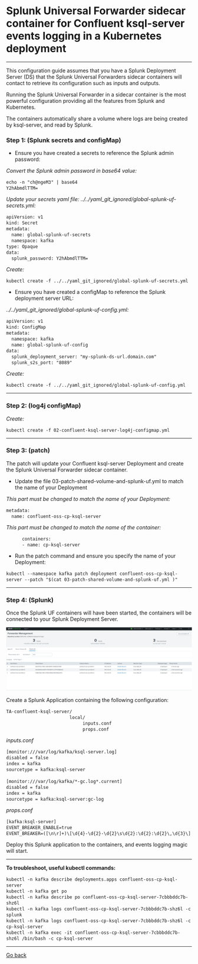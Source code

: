 # Splunk Universal Forwarder sidecar container for Confluent ksql-server events logging in a Kubernetes deployment

--------------------------------------------------------------------------------

This configuration guide assumes that you have a Splunk Deployment Server (DS) that the Splunk Universal Forwarders sidecar containers will contact to retrieve its configuration such as inputs and outputs.

Running the Splunk Universal Forwarder in a sidecar container is the most powerful configuration providing all the features from Splunk and Kubernetes.

The containers automatically share a volume where logs are being created by ksql-server, and read by Splunk.

### Step 1: (Splunk secrets and configMap)

- Ensure you have created a secrets to reference the Splunk admin password:

*Convert the Splunk admin password in base64 value:*

```
echo -n "ch@ngeM3" | base64
Y2hAbmdlTTM=
```

*Update your secrets yaml file: ../../yaml_git_ignored/global-splunk-uf-secrets.yml:*

```
apiVersion: v1
kind: Secret
metadata:
  name: global-splunk-uf-secrets
  namespace: kafka
type: Opaque
data:
  splunk_password: Y2hAbmdlTTM=
```

*Create:*

```
kubectl create -f ../../yaml_git_ignored/global-splunk-uf-secrets.yml
```

- Ensure you have created a configMap to reference the Splunk deployment server URL:

*../../yaml_git_ignored/global-splunk-uf-config.yml:*

```
apiVersion: v1
kind: ConfigMap
metadata:
  namespace: kafka
  name: global-splunk-uf-config
data:
  splunk_deployment_server: "my-splunk-ds-url.domain.com"
  splunk_s2s_port: "8089"
```

*Create:*

```
kubectl create -f ../../yaml_git_ignored/global-splunk-uf-config.yml
```

--------------------------------------------------------------------------------

### Step 2: (log4j configMap)

*Create:*

```
kubectl create -f 02-confluent-ksql-server-log4j-configmap.yml

```

--------------------------------------------------------------------------------

### Step 3: (patch)

The patch will update your Confluent ksql-server Deployment and create the Splunk Universal Forwarder sidecar container.

- Update the file 03-patch-shared-volume-and-splunk-uf.yml to match the name of your Deployment

*This part must be changed to match the name of your Deployment:*

```
metadata:
  name: confluent-oss-cp-ksql-server
```

*This part must be changed to match the name of the container:*

```
      containers:
      - name: cp-ksql-server
```

- Run the patch command and ensure you specify the name of your Deployment:

```
kubectl --namespace kafka patch deployment confluent-oss-cp-ksql-server --patch "$(cat 03-patch-shared-volume-and-splunk-uf.yml )"
```

--------------------------------------------------------------------------------

### Step 4: (Splunk)

Once the Splunk UF containers will have been started, the containers will be connected to your Splunk Deployment Server.

![screen1](../../../docs/img/kafka-brokers-ds.png)

Create a Splunk Application containing the following configuration:

```
TA-confluent-ksql-server/
                        local/
                             inputs.conf
                             props.conf
```

*inputs.conf*

```
[monitor:///var/log/kafka/ksql-server.log]
disabled = false
index = kafka
sourcetype = kafka:ksql-server

[monitor:///var/log/kafka/*-gc.log*.current]
disabled = false
index = kafka
sourcetype = kafka:ksql-server:gc-log
```

*props.conf*

```
[kafka:ksql-server]
EVENT_BREAKER_ENABLE=true
EVENT_BREAKER=([\n\r]+)\[\d{4}-\d{2}-\d{2}\s\d{2}:\d{2}:\d{2}\,\d{3}\]
```

Deploy this Splunk application to the containers, and events logging magic will start.

--------------------------------------------------------------------------------

**To troubleshoot, useful kubectl commands:**

```
kubectl -n kafka describe deployments.apps confluent-oss-cp-ksql-server
kubectl -n kafka get po
kubectl -n kafka describe po confluent-oss-cp-ksql-server-7cbbbddc7b-shz6l
kubectl -n kafka logs confluent-oss-cp-ksql-server-7cbbbddc7b-shz6l -c splunk
kubectl -n kafka logs confluent-oss-cp-ksql-server-7cbbbddc7b-shz6l -c cp-ksql-server
kubectl -n kafka exec -it confluent-oss-cp-ksql-server-7cbbbddc7b-shz6l /bin/bash -c cp-ksql-server
```

--------------
[Go back](../)